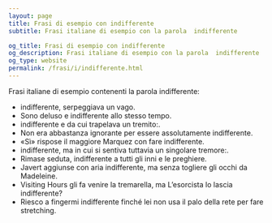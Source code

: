 ```yaml
---
layout: page
title: Frasi di esempio con indifferente 
subtitle: Frasi italiane di esempio con la parola  indifferente

og_title: Frasi di esempio con indifferente 
og_description: Frasi italiane di esempio con la parola  indifferente
og_type: website
permalink: /frasi/i/indifferente.html
---
```


Frasi italiane di esempio contenenti la parola indifferente:


- indifferente, serpeggiava un vago.
- Sono deluso e indifferente allo stesso tempo.
- indifferente e da cui trapelava un tremito:.
- Non era abbastanza ignorante per essere assolutamente indifferente.
- «Sì» rispose il maggiore Marquez con fare indifferente.
- indifferente, ma in cui si sentiva tuttavia un singolare tremore:.
- Rimase seduta, indifferente a tutti gli inni e le preghiere.
- Javert aggiunse con aria indifferente, ma senza togliere gli occhi da Madeleine.
- Visiting Hours gli fa venire la tremarella, ma L’esorcista lo lascia indifferente?
- Riesco a fingermi indifferente finché lei non usa il palo della rete per fare stretching.
